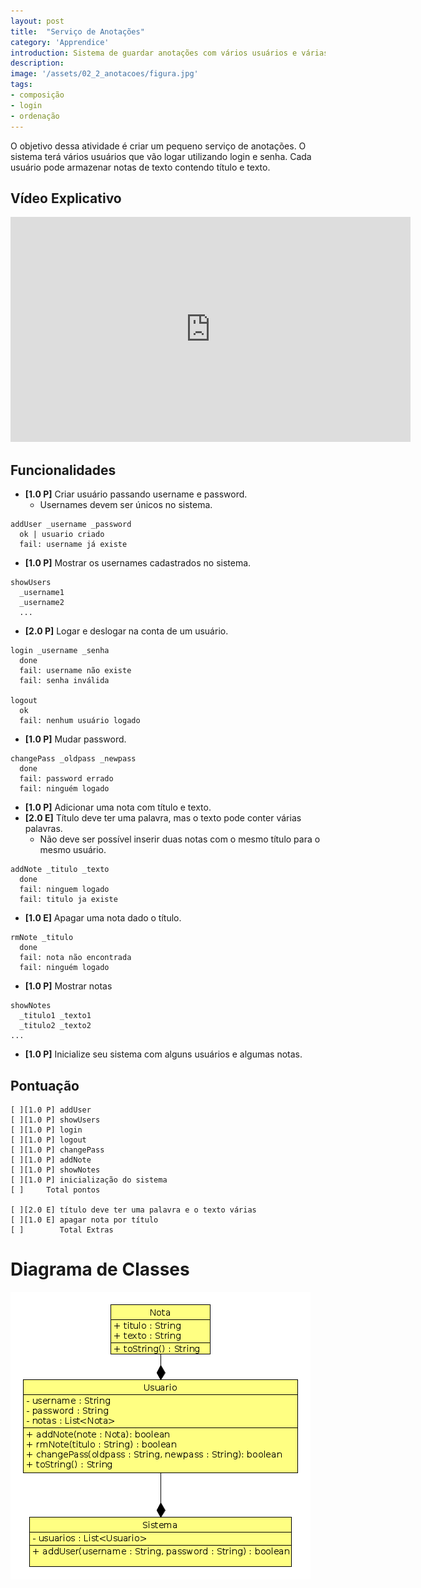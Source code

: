 ```yaml
---
layout: post
title:  "Serviço de Anotações"
category: 'Apprendice'
introduction: Sistema de guardar anotações com vários usuários e várias notas.
description: 
image: '/assets/02_2_anotacoes/figura.jpg'
tags:
- composição
- login
- ordenação
---
```


O objetivo dessa atividade é criar um pequeno serviço de anotações. O sistema
terá vários usuários que vão logar utilizando login e senha. Cada usuário pode
armazenar notas de texto contendo título e texto.

## Vídeo Explicativo

<iframe width="640" height="360" src="https://www.youtube.com/embed/ggOdp0Eh7fc" frameborder="0" allowfullscreen></iframe>

## Funcionalidades

- **[1.0 P]** Criar usuário passando username e password.
    - Usernames devem ser únicos no sistema.

```
addUser _username _password
  ok | usuario criado
  fail: username já existe
```


- **[1.0 P]** Mostrar os usernames cadastrados no sistema.

```
showUsers
  _username1
  _username2
  ...
```

- **[2.0 P]** Logar e deslogar na conta de um usuário.

```
login _username _senha
  done
  fail: username não existe
  fail: senha inválida

logout
  ok
  fail: nenhum usuário logado
```


- **[1.0 P]** Mudar password.

```
changePass _oldpass _newpass
  done
  fail: password errado
  fail: ninguém logado
```


- **[1.0 P]** Adicionar uma nota com título e texto.
- **[2.0 E]** Título deve ter uma palavra, mas o texto pode conter várias palavras.
    - Não deve ser possível inserir duas notas com o mesmo título para o mesmo usuário.

```
addNote _titulo _texto
  done
  fail: ninguem logado
  fail: titulo ja existe
```


- **[1.0 E]** Apagar uma nota dado o título.

```
rmNote _titulo
  done
  fail: nota não encontrada
  fail: ninguém logado
```


- **[1.0 P]** Mostrar notas

```
showNotes
  _titulo1 _texto1
  _titulo2 _texto2
...
```


- **[1.0 P]** Inicialize seu sistema com alguns usuários e algumas notas.



## Pontuação

```
[ ][1.0 P] addUser
[ ][1.0 P] showUsers
[ ][1.0 P] login
[ ][1.0 P] logout
[ ][1.0 P] changePass
[ ][1.0 P] addNote
[ ][1.0 P] showNotes
[ ][1.0 P] inicialização do sistema
[ ]     Total pontos

[ ][2.0 E] título deve ter uma palavra e o texto várias
[ ][1.0 E] apagar nota por título
[ ]        Total Extras
```

# Diagrama de Classes
![](/assets/02_2_anotacoes/diagrama.png)
